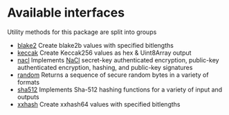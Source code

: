 # Available interfaces

Utility methods for this package are split into groups 

- [blake2](blake2.md) Create blake2b values with specified bitlengths
- [keccak](keccak.md) Create Keccak256 values as hex & Uint8Array output
- [nacl](nacl.md) Implements [NaCl](http://nacl.cr.yp.to/) secret-key authenticated encryption, public-key authenticated encryption, hashing, and public-key signatures
- [random](random.md) Returns a sequence of secure random bytes in a variety of formats
- [sha512](sha512.md) Implements Sha-512 hashing functions for a variety of input and outputs
- [xxhash](xxhash.md) Create xxhash64 values with specified bitlengths

